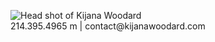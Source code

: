 ﻿<figure class="headshot">
	<img src="/content/posts/images/kijana.woodard.headshot.square.jpg" 
		 alt="Head shot of Kijana Woodard" />
  <figcaption>214.395.4965 m | contact@kijanawoodard.com</figcaption>
</figure>

[devops]: http://www.devopslive.org/devops-at-gamestop/